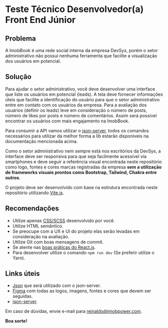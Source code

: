 # Teste Técnico Desenvolvedor(a) Front End Júnior

## Problema

A ImobBook é uma rede social interna da empresa DevSys, porém o setor administrativo não possui nenhuma ferramenta que facilite a visualização dos usuários em potencial.

## Solução

Para ajudar o setor administrativo, você deve desenvolver uma interface que liste os usuários em potencial (leads). A tela deve fornecer informações úteis que facilite a identificação do usuário para que o setor administrativo entre em contato com os usuários da empresa. Para a avaliação dos usuários (definir os leads) leve em consideração o número de posts, número de likes por posts e número de comentários. Assim será possível encontrar os usuários com mais engajamento na ImobBook.

Para consumir a API vamos utilizar o [json-server](https://www.npmjs.com/package/json-server), todos os comandos necessários para utilizar da melhor forma a lib estarão disponíveis na documentação mencionada acima.

Como o setor administrativo nem sempre está nos escritórios da DevSys, a interface deve ser responsiva para que seja facilmente acessível via smartphones e deve seguir a referência visual encontrada neste repositório como logo, fontes e cores marcas registradas da empresa **sem a utilização de frameworks visuais prontos como Bootstrap, Tailwind, Chakra entre outros**.

O projeto deve ser desenvolvido com base na estrutura encontrada neste repositório utilizando [Vite.js](https://vitejs.dev/guide/).

## Recomendações

- Utilize apenas [CSS/SCSS](https://sass-guidelin.es/) desenvolvido por você.
- Utilize HTML semântico.
- Se preocupe com a UX e UI do projeto elas serão levadas em consideração na avaliação.
- Utilize Git com boas mensagens de commit.
- Se atente nas [boas práticas do React.js](https://www.alura.com.br/artigos/boas-praticas-escrever-codigo-react-js).
- Para desenvolver utilize o comando `npm run dev` (Se preferir utilize o Yarn).

## Links úteis

- [Json](https://github.com/imobPower/front-end-test/blob/main/db.json) que será utilizado com o json-server.
- [Figma](https://www.figma.com/file/eTfdlQA4vfJINAkYfWXibI/Test-Front-End?node-id=0%3A1&t=y9ZmHOPkjuSX5ctO-1) com todas as logos, imagens, fontes e cores que devem ser seguidas.
- [json-server](https://www.npmjs.com/package/json-server).

Em caso de dúvidas, envie e-mail para reinaldo@imobpower.com.

**Boa sorte!**
